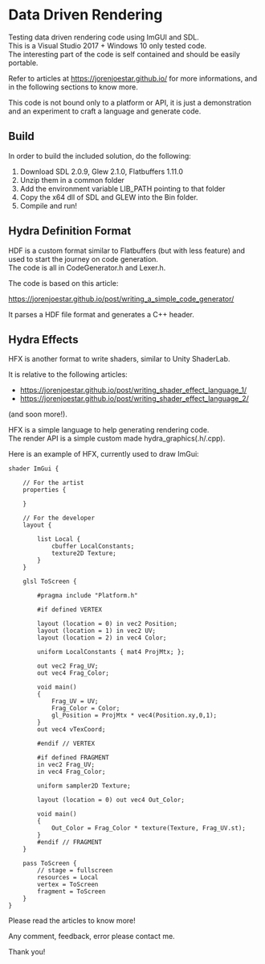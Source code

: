 # Data Driven Rendering

Testing data driven rendering code using ImGUI and SDL.<br>
This is a Visual Studio 2017 + Windows 10 only tested code.<br>
The interesting part of the code is self contained and should be easily portable.<br>

Refer to articles at https://jorenjoestar.github.io/ for more informations, and in the following sections to know more.

This code is not bound only to a platform or API, it is just a demonstration and an experiment to craft a language and generate code.

## Build
In order to build the included solution, do the following:

1. Download SDL 2.0.9, Glew 2.1.0, Flatbuffers 1.11.0
2. Unzip them in a common folder
3. Add the environment variable LIB_PATH pointing to that folder
4. Copy the x64 dll of SDL and GLEW into the Bin folder.
5. Compile and run!


## Hydra Definition Format

HDF is a custom format similar to Flatbuffers (but with less feature) and used to start the journey on code generation.<br>
The code is all in CodeGenerator.h and Lexer.h.

The code is based on this article:

https://jorenjoestar.github.io/post/writing_a_simple_code_generator/

It parses a HDF file format and generates a C++ header.

## Hydra Effects

HFX is another format to write shaders, similar to Unity ShaderLab.

It is relative to the following articles:

* https://jorenjoestar.github.io/post/writing_shader_effect_language_1/
* https://jorenjoestar.github.io/post/writing_shader_effect_language_2/

(and soon more!).

HFX is a simple language to help generating rendering code.<br>
The render API is a simple custom made hydra_graphics(.h/.cpp).

Here is an example of HFX, currently used to draw ImGui:

```
shader ImGui {

    // For the artist
    properties {

    }

    // For the developer
    layout {
        
        list Local {
            cbuffer LocalConstants;
            texture2D Texture;
        }
    }
    
    glsl ToScreen {
        
        #pragma include "Platform.h"

        #if defined VERTEX

        layout (location = 0) in vec2 Position;
        layout (location = 1) in vec2 UV;
        layout (location = 2) in vec4 Color;

        uniform LocalConstants { mat4 ProjMtx; };

        out vec2 Frag_UV;
        out vec4 Frag_Color;

        void main()
        {
            Frag_UV = UV;
            Frag_Color = Color;
            gl_Position = ProjMtx * vec4(Position.xy,0,1);
        }
        out vec4 vTexCoord;

        #endif // VERTEX

        #if defined FRAGMENT
        in vec2 Frag_UV;
        in vec4 Frag_Color;
        
        uniform sampler2D Texture;
        
        layout (location = 0) out vec4 Out_Color;
        
        void main()
        {
            Out_Color = Frag_Color * texture(Texture, Frag_UV.st);
        }
        #endif // FRAGMENT
    }

    pass ToScreen {
        // stage = fullscreen
        resources = Local
        vertex = ToScreen
        fragment = ToScreen
    }
}
```

Please read the articles to know more!

Any comment, feedback, error please contact me.

Thank you!
